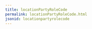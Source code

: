 ```yaml
---
title: locationPartyRoleCode
permalink: locationPartyRoleCode.html
jsonid: locationpartyrolecode
---
```

